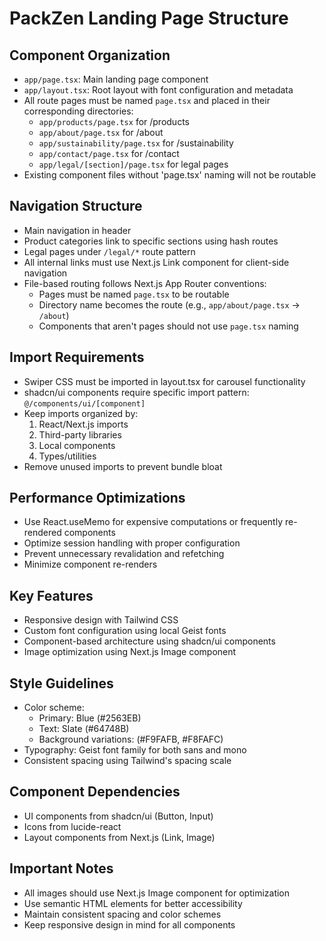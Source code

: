 # PackZen Landing Page Structure

## Component Organization
- `app/page.tsx`: Main landing page component
- `app/layout.tsx`: Root layout with font configuration and metadata
- All route pages must be named `page.tsx` and placed in their corresponding directories:
  - `app/products/page.tsx` for /products
  - `app/about/page.tsx` for /about
  - `app/sustainability/page.tsx` for /sustainability
  - `app/contact/page.tsx` for /contact
  - `app/legal/[section]/page.tsx` for legal pages
- Existing component files without 'page.tsx' naming will not be routable

## Navigation Structure
- Main navigation in header
- Product categories link to specific sections using hash routes
- Legal pages under `/legal/*` route pattern
- All internal links must use Next.js Link component for client-side navigation
- File-based routing follows Next.js App Router conventions:
  - Pages must be named `page.tsx` to be routable
  - Directory name becomes the route (e.g., `app/about/page.tsx` → `/about`)
  - Components that aren't pages should not use `page.tsx` naming

## Import Requirements
- Swiper CSS must be imported in layout.tsx for carousel functionality
- shadcn/ui components require specific import pattern: `@/components/ui/[component]`
- Keep imports organized by:
  1. React/Next.js imports
  2. Third-party libraries
  3. Local components
  4. Types/utilities
- Remove unused imports to prevent bundle bloat

## Performance Optimizations
- Use React.useMemo for expensive computations or frequently re-rendered components
- Optimize session handling with proper configuration
- Prevent unnecessary revalidation and refetching
- Minimize component re-renders

## Key Features
- Responsive design with Tailwind CSS
- Custom font configuration using local Geist fonts
- Component-based architecture using shadcn/ui components
- Image optimization using Next.js Image component

## Style Guidelines
- Color scheme: 
  - Primary: Blue (#2563EB)
  - Text: Slate (#64748B)
  - Background variations: (#F9FAFB, #F8FAFC)
- Typography: Geist font family for both sans and mono
- Consistent spacing using Tailwind's spacing scale

## Component Dependencies
- UI components from shadcn/ui (Button, Input)
- Icons from lucide-react
- Layout components from Next.js (Link, Image)

## Important Notes
- All images should use Next.js Image component for optimization
- Use semantic HTML elements for better accessibility
- Maintain consistent spacing and color schemes
- Keep responsive design in mind for all components
